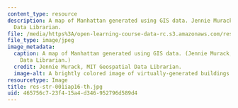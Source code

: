 ```yaml
---
content_type: resource
description: A map of Manhattan generated using GIS data. Jennie Murack, MIT Geospatial
  Data Librarian.
file: /media/https%3A/open-learning-course-data-rc.s3.amazonaws.com/res-str-001-geographic-information-system-gis-tutorial-january-iap-2016/465756c723f415a4d346952796d589d4_res-str-001iap16-th.jpg
file_type: image/jpeg
image_metadata:
  caption: A map of Manhattan generated using GIS data. (Jennie Murack, MIT Geospatial
    Data Librarian.)
  credit: Jennie Murack, MIT Geospatial Data Librarian.
  image-alt: A brightly colored image of virtually-generated buildings and streets.
resourcetype: Image
title: res-str-001iap16-th.jpg
uid: 465756c7-23f4-15a4-d346-952796d589d4
---
```

